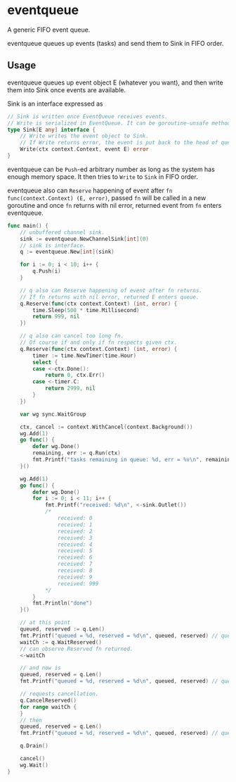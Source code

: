 # eventqueue

A generic FIFO event queue.

eventqueue queues up events (tasks) and send them to Sink in FIFO order.

## Usage

eventqueue queues up event object E (whatever you want), and then write them into Sink once events are available.

Sink is an interface expressed as

```go
// Sink is written once EventQueue receives events.
// Write is serialized in EventQueue. It can be goroutine-unsafe method.
type Sink[E any] interface {
	// Write writes the event object to Sink.
	// If Write returns error, the event is put back to the head of queue.
	Write(ctx context.Context, event E) error
}
```

eventqueue can be `Push`-ed arbitrary number as long as the system has enough memory space.
It then tries to `Write` to `Sink` in FIFO order.

eventqueue also can `Reserve` happening of event after `fn func(context.Context) (E, error)`,
passed `fn` will be called in a new goroutine and once `fn` returns with nil error, returned event from `fn` enters eventqueue.

```go
func main() {
	// unbuffered channel sink.
	sink := eventqueue.NewChannelSink[int](0)
	// sink is interface.
	q := eventqueue.New[int](sink)

	for i := 0; i < 10; i++ {
		q.Push(i)
	}

	// q also can Reserve happening of event after fn returns.
	// If fn returns with nil error, returned E enters queue.
	q.Reserve(func(ctx context.Context) (int, error) {
		time.Sleep(500 * time.Millisecond)
		return 999, nil
	})

	// q also can cancel too long fn.
	// Of course if and only if fn respects given ctx.
	q.Reserve(func(ctx context.Context) (int, error) {
		timer := time.NewTimer(time.Hour)
		select {
		case <-ctx.Done():
			return 0, ctx.Err()
		case <-timer.C:
			return 2999, nil
		}
	})

	var wg sync.WaitGroup

	ctx, cancel := context.WithCancel(context.Background())
	wg.Add(1)
	go func() {
		defer wg.Done()
		remaining, err := q.Run(ctx)
		fmt.Printf("tasks remaining in queue: %d, err = %v\n", remaining, err) // tasks remaining in queue: 0, err = <nil>
	}()

	wg.Add(1)
	go func() {
		defer wg.Done()
		for i := 0; i < 11; i++ {
			fmt.Printf("received: %d\n", <-sink.Outlet())
			/*
				received: 0
				received: 1
				received: 2
				received: 3
				received: 4
				received: 5
				received: 6
				received: 7
				received: 8
				received: 9
				received: 999
			*/
		}
		fmt.Println("done")
	}()

	// at this point
	queued, reserved := q.Len()
	fmt.Printf("queued = %d, reserved = %d\n", queued, reserved) // queued = 10, reserved = 2
	waitCh := q.WaitReserved()
	// can observe Reserved fn returned.
	<-waitCh

	// and now is
	queued, reserved = q.Len()
	fmt.Printf("queued = %d, reserved = %d\n", queued, reserved) // queued = 1, reserved = 1

	// requests cancellation.
	q.CancelReserved()
	for range waitCh {
	}
	// then
	queued, reserved = q.Len()
	fmt.Printf("queued = %d, reserved = %d\n", queued, reserved) // queued = 0, reserved = 0

	q.Drain()

	cancel()
	wg.Wait()
}
```
